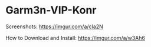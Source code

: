 # Garm3n-VIP-Konr
Screenshots: https://imgur.com/a/cIa2N

How to Download and Install: https://imgur.com/a/w3Ah6
